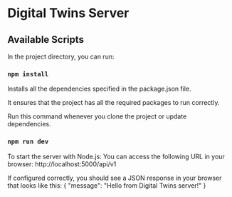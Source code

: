# Digital Twins Server

## Available Scripts

In the project directory, you can run:

### `npm install`

Installs all the dependencies specified in the package.json file.

It ensures that the project has all the required packages to run correctly.

Run this command whenever you clone the project or update dependencies.

### `npm run dev`

To start the server with Node.js:
You can access the following URL in your browser:
http://localhost:5000/api/v1

If configured correctly, you should see a JSON response in your browser that looks like this:
{
  "message": "Hello from Digital Twins server!"
}
